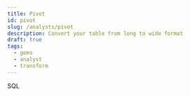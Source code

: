 ```yaml
---
title: Pivot
id: pivot
slug: /analysts/pivot
description: Convert your table from long to wide format
draft: true
tags:
  - gems
  - analyst
  - transform
---
```


<span class="badge">SQL</span><br/><br/>
